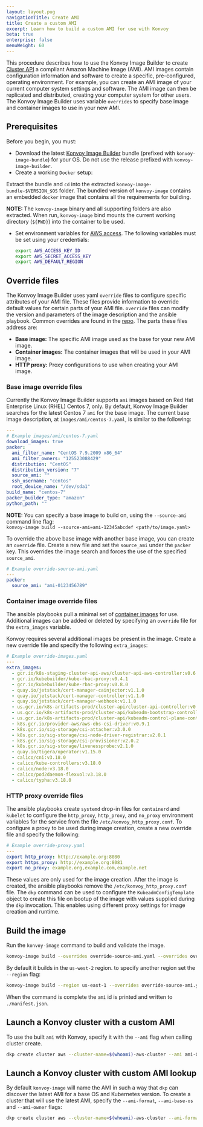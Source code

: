 ```yaml
---
layout: layout.pug
navigationTitle: Create AMI
title: Create a custom AMI
excerpt: Learn how to build a custom AMI for use with Konvoy
beta: true
enterprise: false
menuWeight: 60
---
```


This procedure describes how to use the Konvoy Image Builder to create [Cluster API](https://cluster-api.sigs.k8s.io/) a compliant Amazon Machine Image (AMI). AMI images contain configuration information and software to create a specific, pre-configured, operating environment. For example, you can create an AMI image of your current computer system settings and software. The AMI image can then be replicated and distributed, creating your computer system for other users. The Konvoy Image Builder uses variable `overrides` to specify base image and container images to use in your new AMI.

## Prerequisites

Before you begin, you must:

- Download the latest [Konvoy Image Builder](https://github.com/mesosphere/konvoy-image-builder/releases) bundle (prefixed with `konvoy-image-bundle`) for your OS. Do not use the release prefixed with `konvoy-image-builder`.
- Create a working `Docker` setup:

Extract the bundle and `cd` into the extracted `konvoy-image-bundle-$VERSION_$OS` folder. The bundled version of `konvoy-image` contains an embedded `docker` image that contains all the requirements for building.

<p class="message--note"><strong>NOTE: </strong> The <code>konvoy-image</code> binary and all supporting folders are also extracted. When run, <code>konvoy-image</code> bind mounts the current working directory (<code>${PWD}</code>) into the container to be used.</p>

-   Set environment variables for [AWS access](https://docs.aws.amazon.com/cli/latest/userguide/cli-configure-envvars.html). The following variables must be set using your credentials:

    ```bash
    export AWS_ACCESS_KEY_ID
    export AWS_SECRET_ACCESS_KEY
    export AWS_DEFAULT_REGION
    ```

## Override files

The Konvoy Image Builder uses yaml `override` files to configure specific attributes of your AMI file. These files provide information to override default values for certain parts of your AMI file.
`override` files can modify the version and parameters of the image description and the ansible playbook. Common overrides are found in the [repo](https://github.com/mesosphere/konvoy-image-builder/tree/main/overrides). The parts these files address are:

- **Base image:** The specific AMI image used as the base for your new AMI image.
- **Container images:** The container images that will be used in your AMI image.
- **HTTP proxy:**  Proxy configurations to use when creating your AMI image.

### Base image override files

Currently the Konvoy Image Builder supports `ami` images based on Red Hat Enterprise Linux (RHEL) Centos  7, only. By default, Konvoy Image Builder searches for the latest Centos 7 `ami` for the base image. The current base image description, at `images/ami/centos-7.yaml`, is similar to the following:

```yaml
---
# Example images/ami/centos-7.yaml
download_images: true
packer:
  ami_filter_name: "CentOS 7.9.2009 x86_64"
  ami_filter_owners: "125523088429"
  distribution: "CentOS"
  distribution_version: "7"
  source_ami: ""
  ssh_username: "centos"
  root_device_name: "/dev/sda1"
build_name: "centos-7"
packer_builder_type: "amazon"
python_path: ""
```

<p class="message--note"><strong>NOTE: </strong>You can specify a base image to build on, using the <code>--source-ami</code> command line flag:<br />
<code>konvoy-image build --source-ami=ami-12345abcdef &lt;path/to/image.yaml&gt;</code></p>

To override the above base image with another base image, you can create an `override` file. Create a new file and set the `source_ami` under the `packer` key. This overrides the image search and forces the use of the specified `source_ami`.

```yaml
# Example override-source-ami.yaml
---
packer:
  source_ami: "ami-0123456789"
```

### Container image override files

The ansible playbooks pull a minimal set of [container images](https://github.com/mesosphere/konvoy-image-builder/blob/main/ansible/roles/images/defaults/main.yaml) for use. Additional images can be added or deleted by specifying an `override` file for the `extra_images` variable.

Konvoy requires several additional images be present in the image. Create a new override file and specify the following `extra_images`:

```yaml
# Example override-images.yaml
---
extra_images:
  - gcr.io/k8s-staging-cluster-api-aws/cluster-api-aws-controller:v0.6.4
  - gcr.io/kubebuilder/kube-rbac-proxy:v0.4.1
  - gcr.io/kubebuilder/kube-rbac-proxy:v0.8.0
  - quay.io/jetstack/cert-manager-cainjector:v1.1.0
  - quay.io/jetstack/cert-manager-controller:v1.1.0
  - quay.io/jetstack/cert-manager-webhook:v1.1.0
  - us.gcr.io/k8s-artifacts-prod/cluster-api/cluster-api-controller:v0.3.15
  - us.gcr.io/k8s-artifacts-prod/cluster-api/kubeadm-bootstrap-controller:v0.3.15
  - us.gcr.io/k8s-artifacts-prod/cluster-api/kubeadm-control-plane-controller:v0.3.15
  - k8s.gcr.io/provider-aws/aws-ebs-csi-driver:v0.9.1
  - k8s.gcr.io/sig-storage/csi-attacher:v3.0.0
  - k8s.gcr.io/sig-storage/csi-node-driver-registrar:v2.0.1
  - k8s.gcr.io/sig-storage/csi-provisioner:v2.0.2
  - k8s.gcr.io/sig-storage/livenessprobe:v2.1.0
  - quay.io/tigera/operator:v1.15.0
  - calico/cni:v3.18.0
  - calico/kube-controllers:v3.18.0
  - calico/node:v3.18.0
  - calico/pod2daemon-flexvol:v3.18.0
  - calico/typha:v3.18.0
```

### HTTP proxy override files

The ansible playbooks create `systemd` drop-in files for `containerd` and `kubelet` to configure the `http_proxy`, `http_proxy`, and `no_proxy` environment variables for the service from the file `/etc/konvoy_http_proxy.conf`. To configure a proxy to be used during image creation, create a new override file and specify the following:

```yaml
# Example override-proxy.yaml
---
export http_proxy: http://example.org:8080
export https_proxy: http://example.org:8081
export no_proxy: example.org,example.com,example.net

```

These values are only used for the image creation. After the image is created, the ansible playbooks remove the `/etc/konvoy_http_proxy.conf` file. The `dkp` command can be used to configure the `KubeadmConfigTemplate` object to create this file on bootup of the image with values supplied during the `dkp` invocation. This enables using different proxy settings for image creation and runtime.

## Build the image

Run the `konvoy-image` command to build and validate the image.

```sh
konvoy-image build --overrides override-source-ami.yaml --overrides override-images.yaml images/ami/centos-7.yaml
```

By default it builds in the `us-west-2` region. to specify another region set the `--region` flag:

```sh
konvoy-image build --region us-east-1 --overrides override-source-ami.yaml --overrides override-images.yaml images/ami/centos-7.yaml
```

When the command is complete the `ami` id is printed and written to `./manifest.json`.

## Launch a Konvoy cluster with a custom AMI

To use the built `ami` with Konvoy, specify it with the `--ami` flag when calling cluster create.

```sh
dkp create cluster aws --cluster-name=$(whoami)-aws-cluster --ami ami-0123456789
```

## Launch a Konvoy cluster with custom AMI lookup

By default `konvoy-image` will name the AMI in such a way that `dkp` can discover the latest AMI for a base OS and Kubernetes version. To create a cluster that will use the latest AMI, specify the `--ami-format`, `--ami-base-os` and `--ami-owner` flags:

```sh
dkp create cluster aws --cluster-name=$(whoami)-aws-cluster --ami-format "konvoy-ami-{{.BaseOS}}-?{{.K8sVersion}}-*" --ami-base-os centos-7 --ami-owner 123456789012
```

<!--- ## Air Gapped

TBD (for air gapped a larger set of `extra_images` are required.) -->
